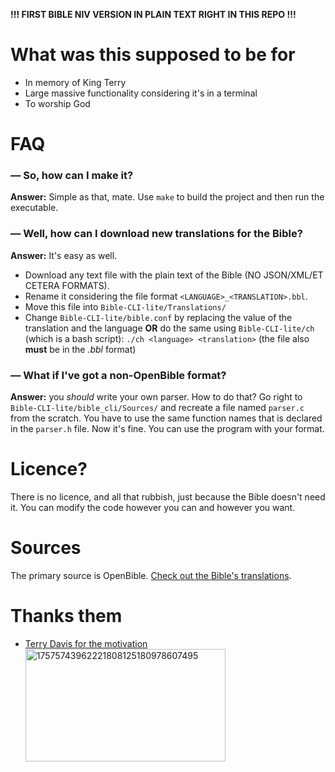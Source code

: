 **!!! FIRST BIBLE NIV VERSION IN PLAIN TEXT RIGHT IN THIS REPO !!!**
# What was this supposed to be for
- In memory of King Terry
- Large massive functionality considering it's in a terminal
- To worship God

# FAQ
### — So, how can I make it?
**Answer:** Simple as that, mate. Use ```make``` to build the project and then run the executable.
### — Well, how can I download new translations for the Bible?
**Answer:** It's easy as well.
- Download any text file with the plain text of the Bible (NO JSON/XML/ET CETERA FORMATS).
- Rename it considering the file format ```<LANGUAGE>_<TRANSLATION>.bbl```.
- Move this file into ```Bible-CLI-lite/Translations/```
- Change ```Bible-CLI-lite/bible.conf``` by replacing the value of the translation and the language **OR** do the same using ```Bible-CLI-lite/ch``` (which is a bash script): ```./ch <language> <translation>``` (the file also **must** be in the *.bbl* format)
### — What if I've got a non-OpenBible format?
**Answer:** you *should* write your own parser. How to do that? Go right to ```Bible-CLI-lite/bible_cli/Sources/``` and recreate a file named ```parser.c``` from the scratch. You have to use the same function names that is declared in the ```parser.h``` file. Now it's fine. You can use the program with your format.

# Licence?
There is no licence, and all that rubbish, just because the Bible doesn't need it. You can modify the code however you can and however you want.

# Sources
The primary source is OpenBible. [Check out the Bible's translations](https://openbible.com/textfiles).

# Thanks them
* [Terry Davis for the motivation](https://www.youtube.com/watch?v=oH41gGBVpkE)
<img width="320" height="180" alt="17575743962221808125180978607495" src="https://github.com/user-attachments/assets/51c17f5d-0fad-48e1-b2a4-298818731757" /> <br />
